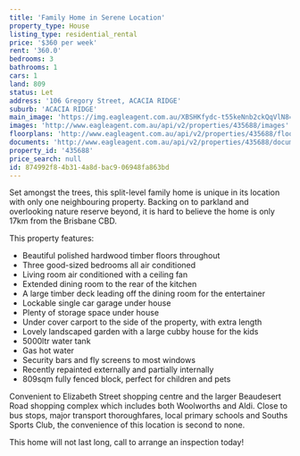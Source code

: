 ```yaml
---
title: 'Family Home in Serene Location'
property_type: House
listing_type: residential_rental
price: '$360 per week'
rent: '360.0'
bedrooms: 3
bathrooms: 1
cars: 1
land: 809
status: Let
address: '106 Gregory Street, ACACIA RIDGE'
suburb: 'ACACIA RIDGE'
main_image: 'https://img.eagleagent.com.au/XBSHKfydc-t55keNnb2ckQqVlN8=/1280x854/smart/https://s3-us-west-2.amazonaws.com/eagleagent-orig/images/6826775/419755958-image-M.jpg'
images: 'http://www.eagleagent.com.au/api/v2/properties/435688/images'
floorplans: 'http://www.eagleagent.com.au/api/v2/properties/435688/floorplans'
documents: 'http://www.eagleagent.com.au/api/v2/properties/435688/documents'
property_id: '435688'
price_search: null
id: 874992f8-4b31-4a8d-bac9-06948fa863bd
---
```

Set amongst the trees, this split-level family home is unique in its location with only one neighbouring property. Backing on to parkland and overlooking nature reserve beyond, it is hard to believe the home is only 17km from the Brisbane CBD.

This property features:
* Beautiful polished hardwood timber floors throughout
* Three good-sized bedrooms all air conditioned
* Living room air conditioned with a ceiling fan
* Extended dining room to the rear of the kitchen
* A large timber deck leading off the dining room for the entertainer
* Lockable single car garage under house
* Plenty of storage space under house
* Under cover carport to the side of the property, with extra length
* Lovely landscaped garden with a large cubby house for the kids
* 5000ltr water tank
* Gas hot water
* Security bars and fly screens to most windows
* Recently repainted externally and partially internally
* 809sqm fully fenced block, perfect for children and pets

Convenient to Elizabeth Street shopping centre and the larger Beaudesert Road shopping complex which includes both Woolworths and Aldi. Close to bus stops, major transport thoroughfares, local primary schools and Souths Sports Club, the convenience of this location is second to none.

This home will not last long, call to arrange an inspection today!